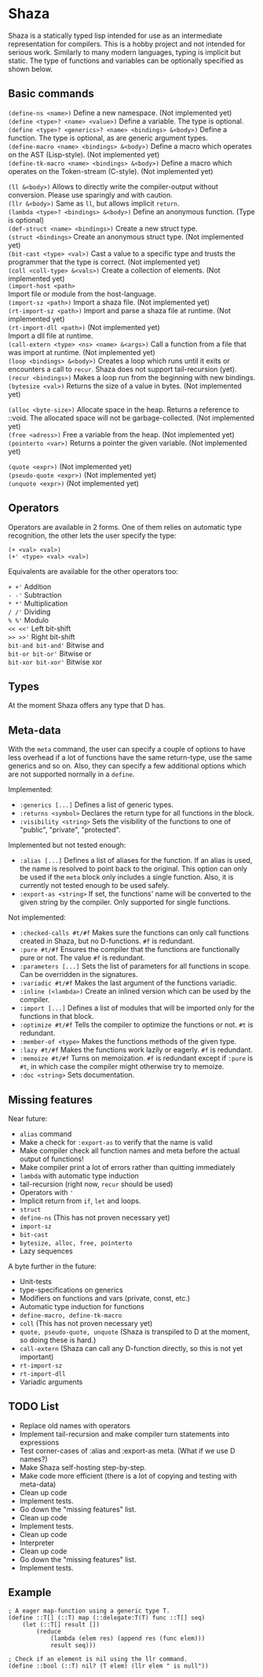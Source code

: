 # Shaza

Shaza is a statically typed lisp intended for use as an intermediate representation
for compilers. This is a hobby project and not intended for serious work.
Similarly to many modern languages, typing is implicit but static.
The type of functions and variables can be optionally specified as shown below.

## Basic commands

``(define-ns <name>)`` 
Define a new namespace. (Not implemented yet)  
``(define <type>? <name> <value>)`` 
Define a variable. The type is optional.  
``(define <type>? <generics>? <name> <bindings> &<body>)`` 
Define a function. The type is optional, as are generic argument types.  
``(define-macro <name> <bindings> &<body>)`` 
Define a macro which operates on the AST (Lisp-style). (Not implemented yet)  
``(define-tk-macro <name> <bindings> &<body>)`` 
Define a macro which operates on the Token-stream (C-style). (Not implemented yet)  

``(ll &<body>)`` 
Allows to directly write the compiler-output without conversion. 
Please use sparingly and with caution.  
``(llr &<body>)`` 
Same as ``ll``, but allows implicit ``return``.  
``(lambda <type>? <bindings> &<body>)`` 
Define an anonymous function. (Type is optional)  
``(def-struct <name> <bindings>)`` 
Create a new struct type.  
``(struct <bindings>`` 
Create an anonymous struct type. (Not implemented yet)  
``(bit-cast <type> <val>)`` 
Cast a value to a specific type and trusts the programmer that the type is correct. 
(Not implemented yet)  
``(coll <coll-type> &<vals>)`` 
Create a collection of elements. (Not implemented yet)  
``(import-host <path>``  
Import file or module from the host-language.  
``(import-sz <path>)`` 
Import a shaza file. (Not implemented yet)  
``(rt-import-sz <path>)`` 
Import and parse a shaza file at runtime. (Not implemented yet)  
``(rt-import-dll <path>)`` (Not implemented yet)  
Import a dll file at runtime.  
``(call-extern <type> <ns> <name> &<args>)`` 
Call a function from a file that was import at runtime. (Not implemented yet)  
``(loop <bindings> &<body>)`` 
Creates a loop which runs until it exits or encounters a call to ``recur``. 
Shaza does not support tail-recursion (yet).  
``(recur <bindings>)`` 
Makes a loop run from the beginning with new bindings.  
``(bytesize <val>)``
Returns the size of a value in bytes. (Not implemented yet)  

``(alloc <byte-size>)`` 
Allocate space in the heap. Returns a reference to ::void. 
The allocated space will not be garbage-collected. (Not implemented yet)  
``(free <adress>)`` 
Free a variable from the heap. (Not implemented yet)  
``(pointerto <var>)`` 
Returns a pointer the given variable. (Not implemented yet)  

``(quote <expr>)`` (Not implemented yet)  
``(pseudo-quote <expr>)`` (Not implemented yet)  
``(unquote <expr>)`` (Not implemented yet)  

## Operators

Operators are available in 2 forms. One of them relies on automatic 
type recognition, the other lets the user specify the type:

``(+ <val> <val>)``  
``(+' <type> <val> <val>)``

Equivalents are available for the other operators too:  

``+ +'`` Addition  
``- -'`` Subtraction  
``* *'`` Multiplication  
``/ /'`` Dividing  
``% %'`` Modulo  
``<< <<'`` Left bit-shift  
``>> >>'`` Right bit-shift  
``bit-and bit-and'`` Bitwise and  
``bit-or bit-or'`` Bitwise or  
``bit-xor bit-xor'`` Bitwise xor  

## Types

At the moment Shaza offers any type that D has.

## Meta-data

With the ``meta`` command, the user can specify a couple
of options to have less overhead if a lot of functions have the 
same return-type, use the same generics and so on. Also, they 
can specify a few additional options which are not supported 
normally in a ``define``.

Implemented:
- ``:generics [...]`` Defines a list of generic types.  
- ``:returns <symbol>`` Declares the return type for all functions in the block.  
- ``:visibility <string>`` Sets the visibility of the functions to 
one of "public", "private", "protected".  

Implemented but not tested enough:
- ``:alias [...]`` Defines a list of aliases for the function. 
If an alias is used, the name is resolved to point back to the original. 
This option can only be used if the ``meta`` block only includes a single
function. Also, it is currently not tested enough to be used safely.
- ``:export-as <string>`` If set, the functions' name will be converted 
to the given string by the compiler. Only supported for single functions.  

Not implemented:
- ``:checked-calls #t/#f`` Makes sure the functions can only call functions 
created in Shaza, but no D-functions. `#f` is redundant.  
- ``:pure #t/#f`` Ensures the compiler that the functions are functionally pure
or not. The value `#f` is redundant.  
- ``:parameters [...]`` Sets the list of parameters for all functions in scope.
Can be overridden in the signatures.  
- ``:variadic #t/#f`` Makes the last argument of the functions variadic.  
- ``:inline (<lambda>)`` Create an inlined version which can be used by the
compiler.  
- ``:import [...]`` Defines a list of modules that will be imported only for the
functions in that block.  
- ``:optimize #t/#f`` Tells the compiler to optimize the functions or not. 
`#t` is redundant.  
- ``:member-of <type>`` Makes the functions methods of the given type.  
- ``:lazy #t/#f`` Makes the functions work lazily or eagerly. `#f` is redundant.
- ``:memoize #t/#f`` Turns on memoization. `#f` is redundant except
if `:pure` is `#t`, in which case the compiler might otherwise try to memoize.  
- ``:doc <string>`` Sets documentation.

## Missing features

Near future:  
- ``alias`` command  
- Make a check for `:export-as` to verify that the name is valid  
- Make compiler check all function names and meta before the actual 
output of functions!  
- Make compiler print a lot of errors rather than quitting immediately  
- ``lambda`` with automatic type induction  
- tail-recursion (right now, ``recur`` should be used)
- Operators with ``'``  
- Implicit return from ``if``, ``let`` and loops.  
- ``struct``  
- ``define-ns`` (This has not proven necessary yet)  
- ``import-sz``  
- ``bit-cast``  
- ``bytesize, alloc, free, pointerto``  
- Lazy sequences

A byte further in the future:  
- Unit-tests  
- type-specifications on generics  
- Modifiers on functions and vars (private, const, etc.)
- Automatic type induction for functions  
- ``define-macro, define-tk-macro``  
- ``coll`` (This has not proven necessary yet)  
- ``quote, pseudo-quote, unquote``
  (Shaza is transpiled to D at the moment, so doing these is hard.)  
- ``call-extern`` (Shaza can call any D-function directly, so this 
is not yet important)  
- ``rt-import-sz``  
- ``rt-import-dll``  
- Variadic arguments  

## TODO List

- Replace old names with operators  
- Implement tail-recursion and make compiler turn statements into expressions  
- Test corner-cases of :alias and :export-as meta.
  (What if we use D names?)  
- Make Shaza self-hosting step-by-step.  
- Make code more efficient (there is a lot of copying
  and testing with meta-data)  
- Clean up code  
- Implement tests.  
- Go down the "missing features" list.  
- Clean up code  
- Implement tests.  
- Clean up code  
- Interpreter  
- Clean up code  
- Go down the "missing features" list.  
- Implement tests.  

## Example

```
; A eager map-function using a generic type T.
(define ::T[] (::T) map (::delegate:T(T) func ::T[] seq)
    (let (::T[] result [])
        (reduce
            (lambda (elem res) (append res (func elem)))
            result seq)))

; Check if an element is nil using the llr command.
(define ::bool (::T) nil? (T elem) (llr elem " is null"))
```
